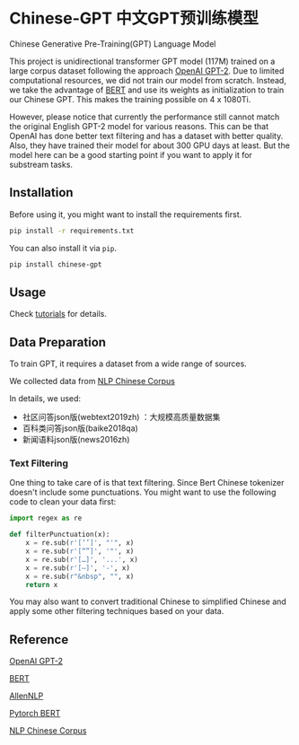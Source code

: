 # Chinese-GPT 中文GPT预训练模型

Chinese Generative Pre-Training(GPT) Language Model

This project is unidirectional transformer GPT model (117M) trained on a large corpus dataset following the approach [OpenAI GPT-2](https://openai.com/blog/better-language-models/). Due to limited computational resources, we did not train our model from scratch. Instead, we take the advantage of [BERT](https://arxiv.org/abs/1810.04805) and use its weights as initialization to train our Chinese GPT. This makes the training possible on 4 x 1080Ti.

However, please notice that currently the performance still cannot match the original English GPT-2 model for various reasons. This can be that OpenAI has done better text filtering and has a dataset with better quality. Also, they have trained their model for about 300 GPU days at least. But the model here can be a good starting point if you want to apply it for substream tasks. 

## Installation 
Before using it, you might want to install the requirements first.

   ```bash
   pip install -r requirements.txt
   ```

You can also install it via `pip`.

   ```bash
   pip install chinese-gpt
   ```
   
## Usage

Check [tutorials](https://github.com/qywu/Chinese-GPT/tutorials) for details.

## Data Preparation
To train GPT, it requires a dataset from a wide range of sources.

We collected data from [NLP Chinese Corpus](https://github.com/brightmart/nlp_chinese_corpus)

In details, we used:

- 社区问答json版(webtext2019zh) ：大规模高质量数据集
- 百科类问答json版(baike2018qa)
- 新闻语料json版(news2016zh)

### Text Filtering

One thing to take care of is that text filtering. Since Bert Chinese tokenizer doesn't include some punctuations. You might want to use the following code to clean your data first:

```python
import regex as re

def filterPunctuation(x):
    x = re.sub(r'[‘’]', "'", x)
    x = re.sub(r'[“”]', '"', x)
    x = re.sub(r'[…]', '...', x)
    x = re.sub(r'[—]', '-', x)
    x = re.sub(r"&nbsp", "", x)
    return x
```

You may also want to convert traditional Chinese to simplified Chinese and apply some other filtering techniques based on your data. 

## Reference
 [OpenAI GPT-2](https://openai.com/blog/better-language-models/)
 
 [BERT](https://arxiv.org/abs/1810.04805)
 
 [AllenNLP](https://github.com/allenai/allennlp/)
 
 [Pytorch BERT](https://github.com/huggingface/pytorch-pretrained-BERT)
 
 [NLP Chinese Corpus](https://github.com/brightmart/nlp_chinese_corpus)
